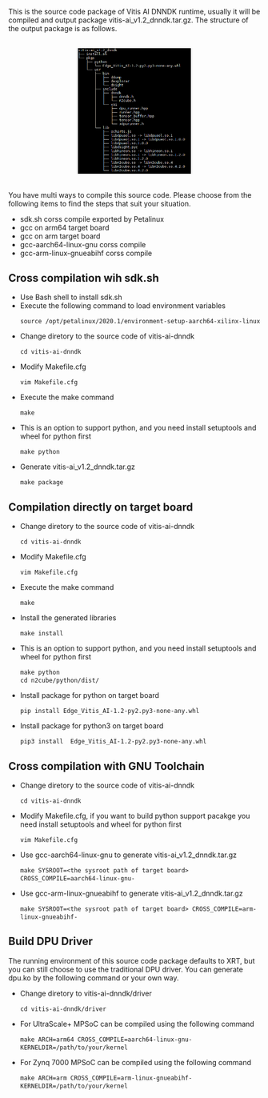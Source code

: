 This is the source code package of Vitis AI DNNDK runtime, usually it will be compiled and output package vitis-ai_v1.2_dnndk.tar.gz. The structure of the output package is as follows.

<br />
<div align="center">
  <img width="45%" height="45%" src="common/vitis-ai_v1.2_dnndk.png">
</div>
<br />

You have multi ways to compile this source code. Please choose from the following items to find the steps that suit your situation.
* sdk.sh corss compile exported by Petalinux
* gcc on arm64 target board
* gcc on arm target board
* gcc-aarch64-linux-gnu corss compile
* gcc-arm-linux-gnueabihf corss compile

## Cross compilation wih sdk.sh
 - Use Bash shell to install sdk.sh
 - Execute the following command to load environment variables
   ```
   source /opt/petalinux/2020.1/environment-setup-aarch64-xilinx-linux
   ```
 - Change diretory to the source code of vitis-ai-dnndk
   ```
   cd vitis-ai-dnndk
   ```
 - Modify Makefile.cfg
   ```
   vim Makefile.cfg
   ```
 - Execute the make command
   ```
   make
   ```
 - This is an option to support python, and you need install setuptools and wheel for python first
   ```
   make python
   ```
 - Generate vitis-ai_v1.2_dnndk.tar.gz
   ```
   make package
   ```

## Compilation directly on target board
 - Change diretory to the source code of vitis-ai-dnndk
   ```
   cd vitis-ai-dnndk
   ```
 - Modify Makefile.cfg
   ```
   vim Makefile.cfg
   ```
 - Execute the make command
   ```
   make
   ```
 - Install the generated libraries 
   ```
   make install
   ```
 - This is an option to support python, and you need install setuptools and wheel for python first
   ```
   make python
   cd n2cube/python/dist/
   ```
 - Install package for python on target board
   ```
   pip install Edge_Vitis_AI-1.2-py2.py3-none-any.whl
   ```
 - Install package for python3 on target board
   ```
   pip3 install  Edge_Vitis_AI-1.2-py2.py3-none-any.whl
   ```

## Cross compilation with GNU Toolchain
 - Change diretory to the source code of vitis-ai-dnndk
   ```
   cd vitis-ai-dnndk
   ```
 - Modify Makefile.cfg, if you want to build python support pacakge you need install setuptools and wheel for python first
   ```
   vim Makefile.cfg
   ```
 - Use gcc-aarch64-linux-gnu to generate vitis-ai_v1.2_dnndk.tar.gz 
   ```
   make SYSROOT=<the sysroot path of target board> CROSS_COMPILE=aarch64-linux-gnu-
   ```
 - Use gcc-arm-linux-gnueabihf to generate vitis-ai_v1.2_dnndk.tar.gz
   ```
   make SYSROOT=<the sysroot path of target board> CROSS_COMPILE=arm-linux-gnueabihf-
   ```

## Build DPU Driver
The running environment of this source code package defaults to XRT, but you can still choose to use the traditional DPU driver. You can generate dpu.ko by the following command or your own way.
 - Change diretory to vitis-ai-dnndk/driver
   ```
   cd vitis-ai-dnndk/driver
   ```
 - For UltraScale+ MPSoC can be compiled using the following command
   ```
   make ARCH=arm64 CROSS_COMPILE=aarch64-linux-gnu- KERNELDIR=/path/to/your/kernel
   ```
 - For Zynq 7000 MPSoC can be compiled using the following command
   ```
   make ARCH=arm CROSS_COMPILE=arm-linux-gnueabihf- KERNELDIR=/path/to/your/kernel
   ```
